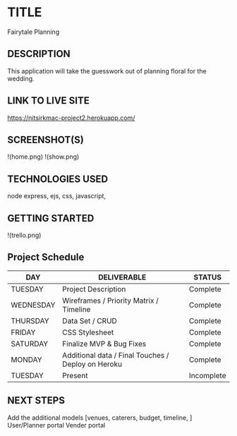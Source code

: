 # TITLE 
Fairytale Planning

## DESCRIPTION
This application will take the guesswork out of planning floral for the wedding. 

## LINK TO LIVE SITE
https://nitsirkmac-project2.herokuapp.com/

## SCREENSHOT(S)
!(home.png)
!(show.png)


## TECHNOLOGIES USED
node express, ejs, css, javascript, 

## GETTING STARTED
!(trello.png)

## Project Schedule

|  DAY  |  DELIVERABLE  |  STATUS  |
|---|---|---|
|TUESDAY| Project Description | Complete
|WEDNESDAY| Wireframes / Priority Matrix / Timeline | Complete
|THURSDAY| Data Set / CRUD | Complete
|FRIDAY| CSS Stylesheet | Complete
|SATURDAY| Finalize MVP & Bug Fixes | Complete
|MONDAY| Additional data / Final Touches / Deploy on Heroku | Complete
|TUESDAY| Present | Incomplete

## NEXT STEPS
Add the additional models [venues, caterers, budget, timeline, ]
User/Planner portal
Vender portal


